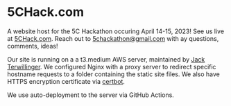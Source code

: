 # 5CHack.com
A website host for the 5C Hackathon occuring April 14-15, 2023! See us live at [5CHack.com](https://www.5chack.com/). Reach out to 5chackathon@gmail.com with ay questions, comments, ideas!

Our site is running on a a t3.medium AWS server, maintained by [Jack Terwillinger](https://github.com/jterwilliger30). We configured Nginx with a proxy server to redirect specific hostname requests to a folder containing the static site files. We also have HTTPS encryption certificate via [certbot](https://certbot.eff.org/). 

We use auto-deployment to the server via GitHub Actions. 
